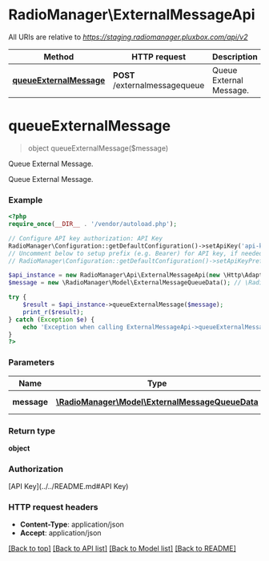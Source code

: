 # RadioManager\ExternalMessageApi

All URIs are relative to *https://staging.radiomanager.pluxbox.com/api/v2*

Method | HTTP request | Description
------------- | ------------- | -------------
[**queueExternalMessage**](ExternalMessageApi.md#queueExternalMessage) | **POST** /externalmessagequeue | Queue External Message.


# **queueExternalMessage**
> object queueExternalMessage($message)

Queue External Message.

Queue External Message.

### Example
```php
<?php
require_once(__DIR__ . '/vendor/autoload.php');

// Configure API key authorization: API Key
RadioManager\Configuration::getDefaultConfiguration()->setApiKey('api-key', 'YOUR_API_KEY');
// Uncomment below to setup prefix (e.g. Bearer) for API key, if needed
// RadioManager\Configuration::getDefaultConfiguration()->setApiKeyPrefix('api-key', 'Bearer');

$api_instance = new RadioManager\Api\ExternalMessageApi(new \Http\Adapter\Guzzle6\Client());
$message = new \RadioManager\Model\ExternalMessageQueueData(); // \RadioManager\Model\ExternalMessageQueueData | Data **(Required)**

try {
    $result = $api_instance->queueExternalMessage($message);
    print_r($result);
} catch (Exception $e) {
    echo 'Exception when calling ExternalMessageApi->queueExternalMessage: ', $e->getMessage(), PHP_EOL;
}
?>
```

### Parameters

Name | Type | Description  | Notes
------------- | ------------- | ------------- | -------------
 **message** | [**\RadioManager\Model\ExternalMessageQueueData**](../Model/ExternalMessageQueueData.md)| Data **(Required)** |

### Return type

**object**

### Authorization

[API Key](../../README.md#API Key)

### HTTP request headers

 - **Content-Type**: application/json
 - **Accept**: application/json

[[Back to top]](#) [[Back to API list]](../../README.md#documentation-for-api-endpoints) [[Back to Model list]](../../README.md#documentation-for-models) [[Back to README]](../../README.md)

